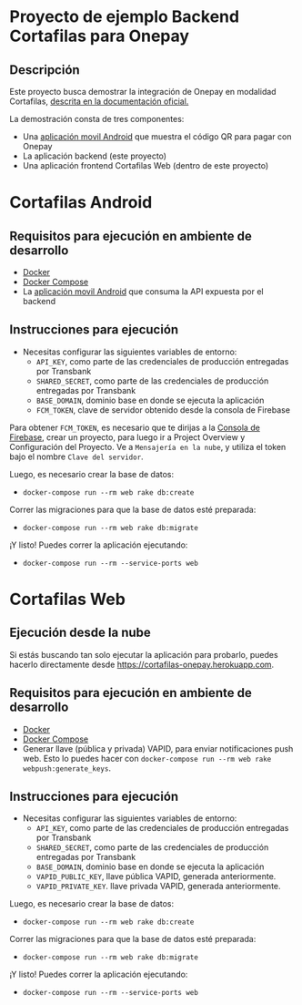 # Proyecto de ejemplo Backend Cortafilas para Onepay

## Descripción

Este proyecto busca demostrar la integración de Onepay en modalidad Cortafilas, [descrita en la documentación oficial.](https://www.transbankdevelopers.cl/documentacion/onepay#integracion-cortafila)

La demostración consta de tres componentes:

- Una [aplicación movil Android](https://github.com/TransbankDevelopers/demo-onepay-cortafila-android) que muestra el código QR para pagar con Onepay
- La aplicación backend (este proyecto)
- Una aplicación frontend Cortafilas Web (dentro de este proyecto)

# Cortafilas Android
## Requisitos para ejecución en ambiente de desarrollo

- [Docker](https://www.docker.com)
- [Docker Compose](https://docs.docker.com/compose/install/)
- La [aplicación movil Android](https://github.com/TransbankDevelopers/demo-onepay-cortafila-android) que consuma la API expuesta por el backend

## Instrucciones para ejecución

- Necesitas configurar las siguientes variables de entorno:
  - `API_KEY`, como parte de las credenciales de producción entregadas por Transbank
  - `SHARED_SECRET`, como parte de las credenciales de producción entregadas por Transbank
  - `BASE_DOMAIN`, dominio base en donde se ejecuta la aplicación
  - `FCM_TOKEN`, clave de servidor obtenido desde la consola de Firebase

Para obtener `FCM_TOKEN`, es necesario que te dirijas a la [Consola de Firebase](https://console.firebase.google.com), crear un proyecto, para luego ir a Project Overview y Configuración del Proyecto. Ve a `Mensajería en la nube`, y utiliza el token bajo el nombre `Clave del servidor`.

Luego, es necesario crear la base de datos:

- `docker-compose run --rm web rake db:create`

Correr las migraciones para que la base de datos esté preparada:

- `docker-compose run --rm web rake db:migrate`

¡Y listo! Puedes correr la aplicación ejecutando:

- `docker-compose run --rm --service-ports web`

# Cortafilas Web

## Ejecución desde la nube
Si estás buscando tan solo ejecutar la aplicación para probarlo, puedes hacerlo directamente desde https://cortafilas-onepay.herokuapp.com.

## Requisitos para ejecución en ambiente de desarrollo

- [Docker](https://www.docker.com)
- [Docker Compose](https://docs.docker.com/compose/install/)
- Generar llave (pública y privada) VAPID, para enviar notificaciones push web. Esto lo puedes hacer con `docker-compose run --rm web rake webpush:generate_keys`.

## Instrucciones para ejecución

- Necesitas configurar las siguientes variables de entorno:
  - `API_KEY`, como parte de las credenciales de producción entregadas por Transbank
  - `SHARED_SECRET`, como parte de las credenciales de producción entregadas por Transbank
  - `BASE_DOMAIN`, dominio base en donde se ejecuta la aplicación
  - `VAPID_PUBLIC_KEY`, llave pública VAPID, generada anteriormente.
  - `VAPID_PRIVATE_KEY`. llave privada VAPID, generada anteriormente.

Luego, es necesario crear la base de datos:

- `docker-compose run --rm web rake db:create`

Correr las migraciones para que la base de datos esté preparada:

- `docker-compose run --rm web rake db:migrate`

¡Y listo! Puedes correr la aplicación ejecutando:

- `docker-compose run --rm --service-ports web`
